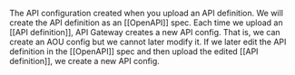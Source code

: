 The API configuration created when you upload an API definition. We will create the API definition as an [[OpenAPI]] spec. Each time we upload an [[API definition]], API Gateway creates a new API config. That is, we can create an AOU config but we cannot later modify it. If we later edit the API definition in the [[OpenAPI]] spec and then upload the edited [[API definition]], we create a new API config.
